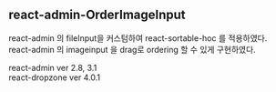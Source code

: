 ## react-admin-OrderImageInput

react-admin 의 fileInput을 커스텀하여 react-sortable-hoc 를 적용하였다.      
react-admin 의 imageinput 을 drag로 ordering 할 수 있게 구현하였다.

react-admin ver 2.8, 3.1      
react-dropzone ver 4.0.1
